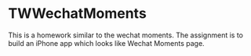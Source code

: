 # TWWechatMoments
This is a homework similar to the wechat moments.
The assignment is to build an iPhone app which looks like Wechat Moments page.
